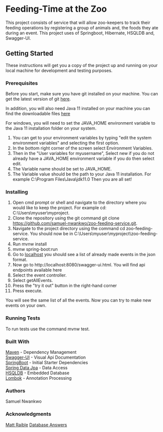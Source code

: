 # Feeding-Time at the Zoo

This project consists of service that will allow zoo-keepers to track their feeding operations by registering a group 
of animals and, the foods they ate during an event.
This project uses of Springboot, Hibernate, HSQLDB and, Swagger-UI.

## Getting Started
These instructions will get you a copy of the project up and running on your local machine for development and 
testing purposes.

### Prerequisites
Before you start, make sure you have git installed on your machine.
You can get the latest version of git [here](https://git-scm.com/downloads).

In addition, you will also need Java 11 installed on your machine you can find the downloadable files 
[here](https://www.oracle.com/java/technologies/javase-jdk11-downloads.html)

For windows, you will need to set the JAVA_HOME environment variable to the Java 11 installation folder on your system.
1. You can get to your environment variables by typing "edit the system environment variables" and selecting the first option.
2. In the bottom right corner of the screen select Environment Variables.
3. Then in the "User variables for myusername", Select new if you do not already have a JAVA_HOME environment variable 
   if you do then select edit.
4. The Variable name should be set to JAVA_HOME. 
5. The Variable value should be the path to your Java 11 installation.
   For example C:\Program Files\Java\jdk11.0
Then you are all set!


### Installing
1. Open cmd prompt or shell and navigate to the directory where you would like to keep the project.
For example cd: C:\Users\myuser\myproject.
2. Clone the repository using the git command git clone https://github.com/samuel-nwankwo/zoo-feeding-service.git.
3. Navigate to the project directory using the command cd zoo-feeding-service.
You should now be in C:\Users\myuser\myproject\zoo-feeding-service.
4. Run mvnw install
5. mvnw spring-boot:run
6. Go to [localhost](http://localhost:8080)
you should see a list of already made events in the json format.
7. Now go to http://localhost:8080/swagger-ui.html.
You will find api endpoints available here
8. Select the event controller.
9. Select getAllEvents. 
10. Press the "try it out" button in the right-hand corner
11. Press execute. 

You will see the same list of all the events.
Now you can try to make new events on your own.


### Running Tests

To run tests use the command mvnw test.


### Built With
[Maven](https://maven.apache.org/) - Dependency Management <br />
[Swagger-UI]() - Visual Api Documentation <br />
[SpringBoot](https://spring.io/projects/spring-boot) - Initial Starter Dependencies <br />
[Spring Data Jpa](https://spring.io/projects/spring-data-jpa) - Data Access <br />
[HSQLDB]() - Embedded Database <br />
[Lombok]() - Annotation Processing <br />
### Authors
Samuel Nwankwo

### Acknowledgments
[Matt Raible](https://developer.okta.com/blog/2018/07/19/simple-crud-react-and-spring-boot)
[Database Answers](http://www.databaseanswers.org/data_models/5_minute_tutorials/feeding_time_at_the_zoo.htm)
